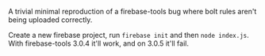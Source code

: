 A trivial minimal reproduction of a firebase-tools bug where bolt rules aren't being uploaded correctly.

Create a new firebase project, run `firebase init` and then `node index.js`. With firebase-tools 3.0.4 it'll work, and on 3.0.5 it'll fail.
